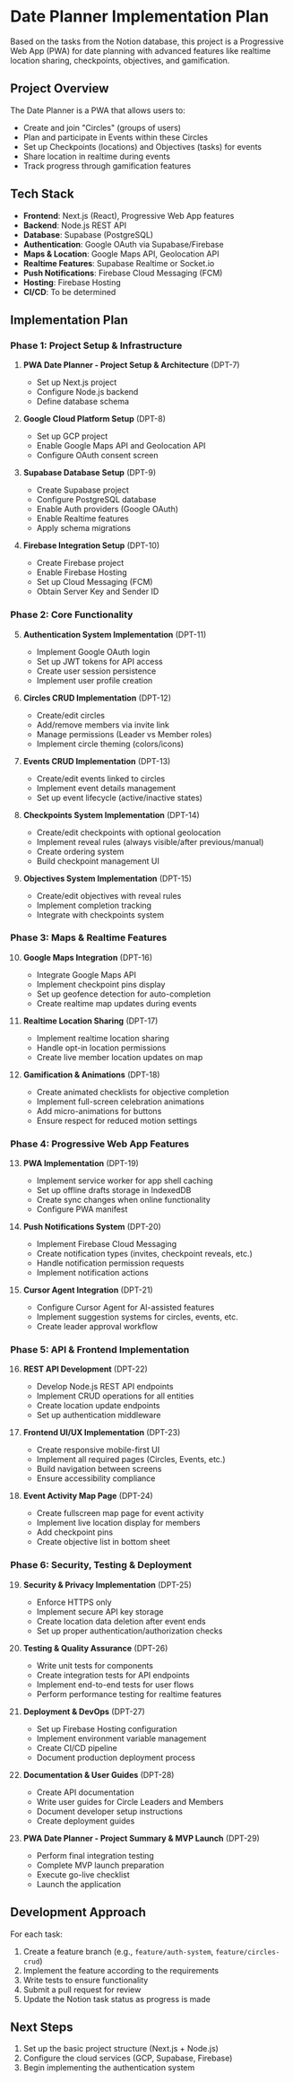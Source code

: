 # Date Planner Implementation Plan

Based on the tasks from the Notion database, this project is a Progressive Web App (PWA) for date planning with advanced features like realtime location sharing, checkpoints, objectives, and gamification.

## Project Overview

The Date Planner is a PWA that allows users to:
- Create and join "Circles" (groups of users)
- Plan and participate in Events within these Circles
- Set up Checkpoints (locations) and Objectives (tasks) for events
- Share location in realtime during events
- Track progress through gamification features

## Tech Stack

- **Frontend**: Next.js (React), Progressive Web App features
- **Backend**: Node.js REST API
- **Database**: Supabase (PostgreSQL)
- **Authentication**: Google OAuth via Supabase/Firebase
- **Maps & Location**: Google Maps API, Geolocation API
- **Realtime Features**: Supabase Realtime or Socket.io
- **Push Notifications**: Firebase Cloud Messaging (FCM)
- **Hosting**: Firebase Hosting
- **CI/CD**: To be determined

## Implementation Plan

### Phase 1: Project Setup & Infrastructure

1. **PWA Date Planner - Project Setup & Architecture** (DPT-7)
   - Set up Next.js project
   - Configure Node.js backend
   - Define database schema

2. **Google Cloud Platform Setup** (DPT-8)
   - Set up GCP project
   - Enable Google Maps API and Geolocation API
   - Configure OAuth consent screen

3. **Supabase Database Setup** (DPT-9)
   - Create Supabase project
   - Configure PostgreSQL database
   - Enable Auth providers (Google OAuth)
   - Enable Realtime features
   - Apply schema migrations

4. **Firebase Integration Setup** (DPT-10)
   - Create Firebase project
   - Enable Firebase Hosting
   - Set up Cloud Messaging (FCM)
   - Obtain Server Key and Sender ID

### Phase 2: Core Functionality

5. **Authentication System Implementation** (DPT-11)
   - Implement Google OAuth login
   - Set up JWT tokens for API access
   - Create user session persistence
   - Implement user profile creation

6. **Circles CRUD Implementation** (DPT-12)
   - Create/edit circles
   - Add/remove members via invite link
   - Manage permissions (Leader vs Member roles)
   - Implement circle theming (colors/icons)

7. **Events CRUD Implementation** (DPT-13)
   - Create/edit events linked to circles
   - Implement event details management
   - Set up event lifecycle (active/inactive states)

8. **Checkpoints System Implementation** (DPT-14)
   - Create/edit checkpoints with optional geolocation
   - Implement reveal rules (always visible/after previous/manual)
   - Create ordering system
   - Build checkpoint management UI

9. **Objectives System Implementation** (DPT-15)
   - Create/edit objectives with reveal rules
   - Implement completion tracking
   - Integrate with checkpoints system

### Phase 3: Maps & Realtime Features

10. **Google Maps Integration** (DPT-16)
    - Integrate Google Maps API
    - Implement checkpoint pins display
    - Set up geofence detection for auto-completion
    - Create realtime map updates during events

11. **Realtime Location Sharing** (DPT-17)
    - Implement realtime location sharing
    - Handle opt-in location permissions
    - Create live member location updates on map

12. **Gamification & Animations** (DPT-18)
    - Create animated checklists for objective completion
    - Implement full-screen celebration animations
    - Add micro-animations for buttons
    - Ensure respect for reduced motion settings

### Phase 4: Progressive Web App Features

13. **PWA Implementation** (DPT-19)
    - Implement service worker for app shell caching
    - Set up offline drafts storage in IndexedDB
    - Create sync changes when online functionality
    - Configure PWA manifest

14. **Push Notifications System** (DPT-20)
    - Implement Firebase Cloud Messaging
    - Create notification types (invites, checkpoint reveals, etc.)
    - Handle notification permission requests
    - Implement notification actions

15. **Cursor Agent Integration** (DPT-21)
    - Configure Cursor Agent for AI-assisted features
    - Implement suggestion systems for circles, events, etc.
    - Create leader approval workflow

### Phase 5: API & Frontend Implementation

16. **REST API Development** (DPT-22)
    - Develop Node.js REST API endpoints
    - Implement CRUD operations for all entities
    - Create location update endpoints
    - Set up authentication middleware

17. **Frontend UI/UX Implementation** (DPT-23)
    - Create responsive mobile-first UI
    - Implement all required pages (Circles, Events, etc.)
    - Build navigation between screens
    - Ensure accessibility compliance

18. **Event Activity Map Page** (DPT-24)
    - Create fullscreen map page for event activity
    - Implement live location display for members
    - Add checkpoint pins
    - Create objective list in bottom sheet

### Phase 6: Security, Testing & Deployment

19. **Security & Privacy Implementation** (DPT-25)
    - Enforce HTTPS only
    - Implement secure API key storage
    - Create location data deletion after event ends
    - Set up proper authentication/authorization checks

20. **Testing & Quality Assurance** (DPT-26)
    - Write unit tests for components
    - Create integration tests for API endpoints
    - Implement end-to-end tests for user flows
    - Perform performance testing for realtime features

21. **Deployment & DevOps** (DPT-27)
    - Set up Firebase Hosting configuration
    - Implement environment variable management
    - Create CI/CD pipeline
    - Document production deployment process

22. **Documentation & User Guides** (DPT-28)
    - Create API documentation
    - Write user guides for Circle Leaders and Members
    - Document developer setup instructions
    - Create deployment guides

23. **PWA Date Planner - Project Summary & MVP Launch** (DPT-29)
    - Perform final integration testing
    - Complete MVP launch preparation
    - Execute go-live checklist
    - Launch the application

## Development Approach

For each task:
1. Create a feature branch (e.g., `feature/auth-system`, `feature/circles-crud`)
2. Implement the feature according to the requirements
3. Write tests to ensure functionality
4. Submit a pull request for review
5. Update the Notion task status as progress is made

## Next Steps

1. Set up the basic project structure (Next.js + Node.js)
2. Configure the cloud services (GCP, Supabase, Firebase)
3. Begin implementing the authentication system
